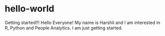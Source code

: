 # hello-world
Getting started!!!
Hello Everyone! My name is Harshil and I am interested in R, Python and People Analytics. I am just getting started.
